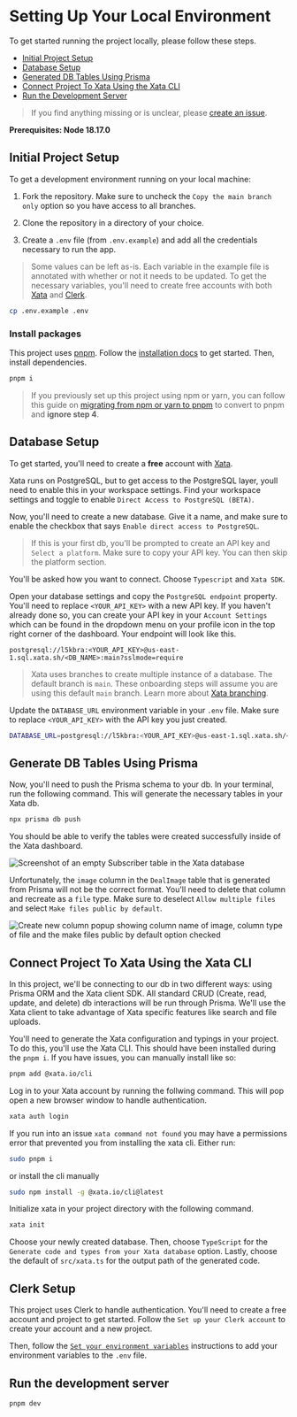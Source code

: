 # Setting Up Your Local Environment

To get started running the project locally, please follow these steps.

- [Initial Project Setup](#initial-project-setup)
- [Database Setup](#database-setup)
- [Generated DB Tables Using Prisma](#generate-db-tables-using-prisma)
- [Connect Project To Xata Using the Xata CLI](#connect-project-to-xata-using-the-xata-cli)
- [Run the Development Server](#run-the-development-server)

> If you find anything missing or is unclear, please [create an issue](https://github.com/Learn-Build-Teach/deals-for-devs/issues?q=sort:updated-desc+is:issue+is:open).

**Prerequisites: Node 18.17.0**

## Initial Project Setup

To get a development environment running on your local machine:

1. Fork the repository. Make sure to uncheck the `Copy the main branch only` option so you have access to all branches.

2. Clone the repository in a directory of your choice.

3. Create a `.env` file (from `.env.example`) and add all the credentials necessary to run the app.

> Some values can be left as-is. Each variable in the example file is annotated with whether or not it needs to be updated. To get the necessary variables, you'll need to create free accounts with both [Xata](https://xata.io/) and [Clerk](https://clerk.com/).

```bash
cp .env.example .env
```

### Install packages

This project uses [pnpm](https://pnpm.io). Follow the [installation docs](https://pnpm.io/installation) to get started. Then, install dependencies.

```bash
pnpm i
```

> If you previously set up this project using npm or yarn, you can follow this guide on [migrating from npm or yarn to pnpm](https://dev.to/andreychernykh/yarn-npm-to-pnpm-migration-guide-2n04) to convert to pnpm and **ignore step 4**.

## Database Setup

To get started, you'll need to create a **free** account with [Xata](https://xata.io/).

Xata runs on PostgreSQL, but to get access to the PostgreSQL layer, youll need to enable this in your workspace settings. Find your workspace settings and toggle to enable `Direct Access to PostgreSQL (BETA)`.

Now, you'll need to create a new database. Give it a name, and make sure to enable the checkbox that says `Enable direct access to PostgreSQL`.

> If this is your first db, you'll be prompted to create an API key and `Select a platform`. Make sure to copy your API key. You can then skip the platform section.

You'll be asked how you want to connect. Choose `Typescript` and `Xata SDK`.

Open your database settings and copy the `PostgreSQL endpoint` property. You'll need to replace `<YOUR_API_KEY>` with a new API key. If you haven't already done so, you can create your API key in your `Account Settings` which can be found in the dropdown menu on your profile icon in the top right corner of the dashboard. Your endpoint will look like this.

`postgresql://l5kbra:<YOUR_API_KEY>@us-east-1.sql.xata.sh/<DB_NAME>:main?sslmode=require`

> Xata uses branches to create multiple instance of a database. The default branch is `main`. These onboarding steps will assume you are using this default `main` branch. Learn more about [Xata branching](https://xata.io/branching).

Update the `DATABASE_URL` environment variable in your `.env` file. Make sure to replace `<YOUR_API_KEY>` with the API key you just created.

```bash
DATABASE_URL=postgresql://l5kbra:<YOUR_API_KEY>@us-east-1.sql.xata.sh/<DB_NAME>:main?sslmode=require
```

## Generate DB Tables Using Prisma

Now, you'll need to push the Prisma schema to your db. In your terminal, run the following command. This will generate the necessary tables in your Xata db.

```bash
npx prisma db push
```

You should be able to verify the tables were created successfully inside of the Xata dashboard.

![Screenshot of an empty Subscriber table in the Xata database](https://github.com/Learn-Build-Teach/deals-for-devs/assets/5391915/32641b1f-fb10-4da4-b462-20c90bb8e077)

Unfortunately, the `image` column in the `DealImage` table that is generated from Prisma will not be the correct format. You'll need to delete that column and recreate as a `file` type. Make sure to deselect `Allow multiple files` and select `Make files public by default`.

![Create new column popup showing column name of image, column type of file and the make files public by default option checked](https://github.com/Learn-Build-Teach/deals-for-devs/assets/5391915/f80f540e-4352-4238-9d6a-6865c018ca26)

## Connect Project To Xata Using the Xata CLI

In this project, we'll be connecting to our db in two different ways: using Prisma ORM and the Xata client SDK. All standard CRUD (Create, read, update, and delete) db interactions will be run through Prisma. We'll use the Xata client to take advantage of Xata specific features like search and file uploads.

You'll need to generate the Xata configuration and typings in your project. To do this, you'll use the Xata CLI. This should have been installed during the `pnpm i`. If you have issues, you can manually install like so:

```bash
pnpm add @xata.io/cli
```

Log in to your Xata account by running the follwing command. This will pop open a new browser window to handle authentication.

```bash
xata auth login
```

If you run into an issue `xata command not found` you may have a permissions error that prevented you from installing the xata cli. Either run:

```bash
sudo pnpm i
```

or install the cli manually

```bash
sudo npm install -g @xata.io/cli@latest
```

Initialize xata in your project directory with the following command.

```bash
xata init
```

Choose your newly created database. Then, choose `TypeScript` for the `Generate code and types from your Xata database` option. Lastly, choose the default of `src/xata.ts` for the output path of the generated code.

## Clerk Setup

This project uses Clerk to handle authentication. You'll need to create a free account and project to get started. Follow the `Set up your Clerk account` to create your account and a new project.

Then, follow the [`Set your environment variables`](https://clerk.com/docs/quickstarts/nextjs#set-your-environment-variables) instructions to add your environment variables to the `.env` file.

## Run the development server

```bash
pnpm dev
```
